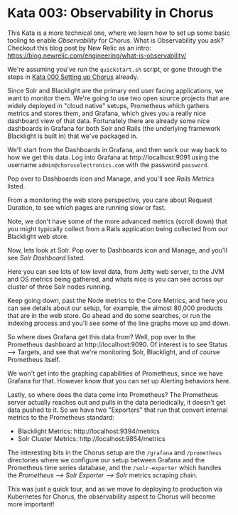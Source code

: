 # Kata 003: Observability in Chorus

This Kata is a more technical one, where we learn how to set up some basic tooling to enable _Observability_ for Chorus.
What is Observability you ask?  Checkout this blog post by New Relic as an intro: https://blog.newrelic.com/engineering/what-is-observability/

We're assuming you've run the `quickstart.sh` script, or gone through the steps in [Kata 000 Setting up Chorus](katas/000_setting_up_chorus.md) already.

Since Solr and Blacklight are the primary end user facing applications, we want to monitor them.   We're going to use two open
source projects that are widely deployed in "cloud native" setups, Prometheus which gathers metrics and stores
them, and Grafana, which gives you a really nice dashboard view of that data.   Fortunately there are already some nice dashboards in Grafana for both Solr and Rails (the underlying framework Blacklight is built in) that we've packaged in.

We'll start from the Dashboards in Grafana, and then work our way back to how we get this data. Log into Grafana at http://localhost:9091 using the username `admin@choruselectronics.com` with the password `password`.   

Pop over to Dashboards icon and Manage, and you'll see _Rails Metrics_ listed.  

From a monitoring the web store perspective, you care about Request Duration, to see which pages are running slow or fast.

Note, we don't have some of the more advanced metrics (scroll down) that you might typically collect from a Rails application being collected from our Blacklight web store.

Now, lets look at Solr.   Pop over to Dashboards icon and Manage, and you'll see _Solr Dashboard_ listed.  

Here you can see lots of low level data, from Jetty web server, to the  JVM and OS metrics being gathered, and whats nice is you can see across our cluster of three Solr nodes running.   

Keep going down, past the Node metrics to the Core Metrics, and here you can see details about our setup, for example, the almost 80,000 products that are in the web store.   Go ahead and do some searches, or run the indexing process and you'll see some of the line graphs move up and down.


So where does Grafana get this data from?  Well, pop over to the Prometheus dashboard at http://localhost:9090.  Of interest
is to see Status --> Targets, and see that we're monitoring Solr, Blacklight, and of course Prometheus itself.

We won't get into the graphing capabilities of Prometheus, since we have Grafana for that.   However know that you can set up Alerting behaviors here.

Lastly, so where does the data come into Prometheus?  The Prometheus server actually reaches out and pulls in the data periodically, it doesn't get data pushed to it.  So we have two "Exporters" that run that convert internal metrics to the Prometheus standard:

* Blacklight Metrics: http://localhost:9394/metrics
* Solr Cluster Metrics: http://localhost:9854/metrics

The interesting bits in the Chorus setup are the `/grafana` and `/prometheus` directories where we configure our setup between Grafana and the Prometheus time series database, and the `/solr-exporter` which handles the _Prometheus --> Solr Exporter --> Solr_ metrics scraping chain.

This was just a quick tour, and as we move to deploying to production via Kubernetes for Chorus, the observability aspect to Chorus will become more important!
